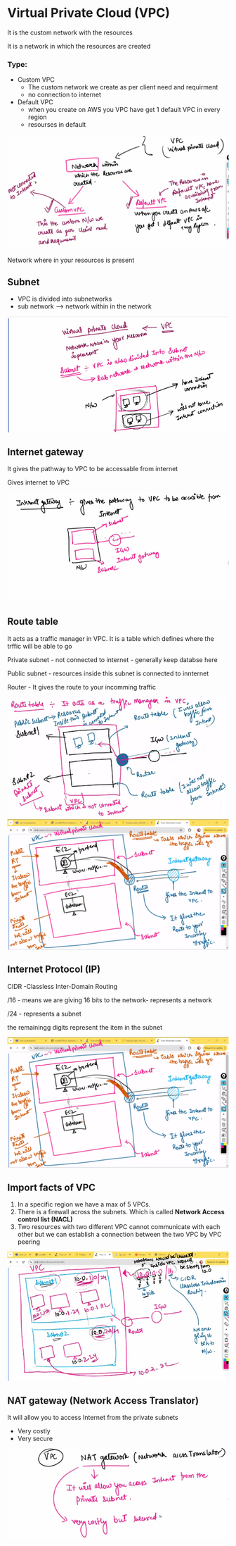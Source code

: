 # Virtual Private Cloud (VPC)

It is the custom network with the resources


It is a network in which the resources are created 

### Type:
- Custom VPC
    - The custom network we create as per client need and requirment 
    - no connection to internet
- Default VPC
    - when you create on AWS you VPC have get 1 default VPC in every region 
    - resourses in default 

![Cloud computing](./images/VPC/VPC.png "Cloud computing image notes")


Network where in your resources is present

## Subnet
- VPC is divided into subnetworks
- sub network --> network within in the network

![Cloud computing](./images/VPC/Subnetwork.png "Cloud computing image notes")

## Internet gateway

It gives the pathway to VPC to be accessable from internet

Gives internet to VPC

![Cloud computing](./images/VPC/Internet%20Gateway.png "Cloud computing image notes")


## Route table

It acts as a traffic manager in VPC. It is a table which defines where the trffic will be able to go

Private subnet - not connected to internet - generally keep databse here 

Public subnet - resources inside this subnet is connected to innternet 

Router - It gives the route to your incomming traffic

![Cloud computing](./images/VPC/route%20table.png "Cloud computing image notes")
![Cloud computing](./images/VPC/VPC%20full%20diagram.png "Cloud computing image notes")

## Internet Protocol (IP)

CIDR -Classless Inter-Domain Routing

/16 - means we are giving 16 bits to the network- represents a network

/24 - represents a subnet

the remainingg digits represent the item in the subnet

![Cloud computing](./images/VPC/IP.png "Cloud computing image notes")


## Import facts of VPC

1. In a specific region we have a max of 5 VPCs.
2. There is a firewall across the subnets. Which is called **Network Access control list (NACL)**
3. Two resources with two different VPC cannot communicate with each other  but we can establish a connection between the two VPC by VPC peering 

![Cloud computing](./images/VPC/Facts%20of%20VPC.png "Cloud computing image notes")


## NAT gateway (Network Access Translator)

It will allow you to access Internet from the private subnets 

- Very costly
- Very secure

![Cloud computing](./images/VPC/NAT-1.png "Cloud computing image notes")